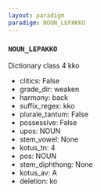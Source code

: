```yaml
---
layout: paradigm
paradigm: NOUN_LEPAKKO
---
```

### ` NOUN_LEPAKKO `

Dictionary class 4 kko
* clitics: False
* grade_dir: weaken
* harmony: back
* suffix_regex: kko
* plurale_tantum: False
* possessive: False
* upos: NOUN
* stem_vowel: None
* kotus_tn: 4
* pos: NOUN
* stem_diphthong: None
* kotus_av: A
* deletion: ko
